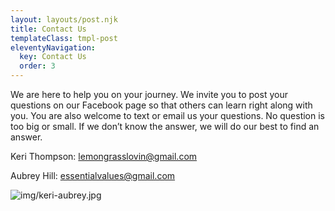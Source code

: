 ```yaml
---
layout: layouts/post.njk
title: Contact Us
templateClass: tmpl-post
eleventyNavigation:
  key: Contact Us
  order: 3
---
```


We are here to help you on your journey. We invite you to post your questions on our Facebook page so that others can learn right along with you. You are also welcome to text or email us your questions. No question is too big or small. If we don’t know the answer, we will do our best to find an answer.

Keri Thompson: lemongrasslovin@gmail.com

Aubrey Hill: essentialvalues@gmail.com

![img/keri-aubrey.jpg](../../img/keri-aubrey.jpg "Keri and Aubrey")
